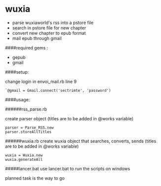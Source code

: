 # wuxia
- parse wuxiaworld's rss into a pstore file
- search in pstore file for new chapter
- convert new chapter to epub format
- mail epub through gmail

####required gems :
- gepub
- gmail

####setup:

change login in envoi_mail.rb line 9
```
`@gmail = Gmail.connect('sectrimte', 'password')
```

####usage:

######rss_parse.rb

create parser object (titles are to be added in @works variable)
```
parser = Parse_RSS.new
parser.storeAllTitles
```

######wuxia.rb
create wuxia object that searches, converts, sends (titles are to be added in @works variable)
```
wuxia = Wuxia.new
wuxia.generateAll
```

#####lancer.bat
use lancer.bat to run the scripts on windows

planned task is the way to go
